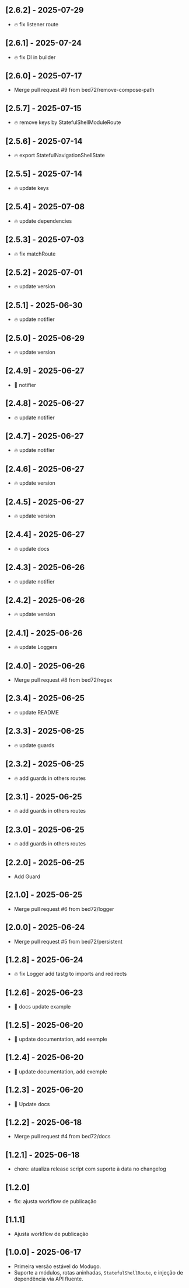 ## [2.6.2] - 2025-07-29

- :fire: fix listener route

## [2.6.1] - 2025-07-24

- :fire: fix DI in builder

## [2.6.0] - 2025-07-17

- Merge pull request #9 from bed72/remove-compose-path

## [2.5.7] - 2025-07-15

- :fire: remove keys by StatefulShellModuleRoute

## [2.5.6] - 2025-07-14

- :fire: export StatefulNavigationShellState

## [2.5.5] - 2025-07-14

- :fire: update keys

## [2.5.4] - 2025-07-08

- :fire: update dependencies

## [2.5.3] - 2025-07-03

- :fire: fix matchRoute

## [2.5.2] - 2025-07-01

- :fire: update version

## [2.5.1] - 2025-06-30

- :fire: update notifier

## [2.5.0] - 2025-06-29

- :fire: update version

## [2.4.9] - 2025-06-27

- :tada: notifier

## [2.4.8] - 2025-06-27

- :fire: update notifier

## [2.4.7] - 2025-06-27

- :fire: update notifier

## [2.4.6] - 2025-06-27

- :fire: update version

## [2.4.5] - 2025-06-27

- :fire: update version

## [2.4.4] - 2025-06-27

- :fire: update docs

## [2.4.3] - 2025-06-26

- :fire: update notifier

## [2.4.2] - 2025-06-26

- :fire: update version

## [2.4.1] - 2025-06-26

- :fire: update Loggers

## [2.4.0] - 2025-06-26

- Merge pull request #8 from bed72/regex

## [2.3.4] - 2025-06-25

- :fire: update README

## [2.3.3] - 2025-06-25

- :fire: update guards

## [2.3.2] - 2025-06-25

- :fire: add guards in others routes

## [2.3.1] - 2025-06-25

- :fire: add guards in others routes

## [2.3.0] - 2025-06-25

- :fire: add guards in others routes

## [2.2.0] - 2025-06-25

- Add Guard

## [2.1.0] - 2025-06-25

- Merge pull request #6 from bed72/logger

## [2.0.0] - 2025-06-24

- Merge pull request #5 from bed72/persistent

## [1.2.8] - 2025-06-24

- :fire: fix Logger add tastg to imports and redirects

## [1.2.6] - 2025-06-23

- :memo: docs update example

## [1.2.5] - 2025-06-20

- :memo: update documentation, add exemple

## [1.2.4] - 2025-06-20

- :memo: update documentation, add exemple

## [1.2.3] - 2025-06-20

- :page_facing_up: Update docs

## [1.2.2] - 2025-06-18

- Merge pull request #4 from bed72/docs

## [1.2.1] - 2025-06-18

- chore: atualiza release script com suporte à data no changelog

## [1.2.0]

- fix: ajusta workflow de publicação

## [1.1.1]

- Ajusta workflow de publicação

## [1.0.0] - 2025-06-17

- Primeira versão estável do Modugo.
- Suporte a módulos, rotas aninhadas, `StatefulShellRoute`, e injeção de dependência via API fluente.
